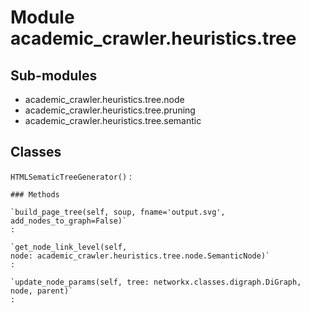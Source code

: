 Module academic_crawler.heuristics.tree
=======================================

Sub-modules
-----------
* academic_crawler.heuristics.tree.node
* academic_crawler.heuristics.tree.pruning
* academic_crawler.heuristics.tree.semantic

Classes
-------

`HTMLSematicTreeGenerator()`
:   

    ### Methods

    `build_page_tree(self, soup, fname='output.svg', add_nodes_to_graph=False)`
    :

    `get_node_link_level(self, node: academic_crawler.heuristics.tree.node.SemanticNode)`
    :

    `update_node_params(self, tree: networkx.classes.digraph.DiGraph, node, parent)`
    :